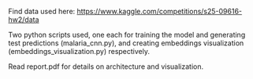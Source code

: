 Find data used here: https://www.kaggle.com/competitions/s25-09616-hw2/data

Two python scripts used, one each for training the model and generating test predictions (malaria_cnn.py), and creating embeddings visualization (embeddings_visualization.py) respectively.

Read report.pdf for details on architecture and visualization.
